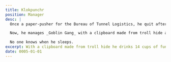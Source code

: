 ```yaml
---
title: Klokpunchr
position: Manager
desc: |
  Once a paper-pusher for the Bureau of Tunnel Logistics, he quit after a **rage fit** involving ink imps and a flaming ledger.

  Now, he manages _Goblin Gang_ with a clipboard made from troll hide and drinks 14 cups of fungus brew a day.

  No one knows when he sleeps.
excerpt: With a clipboard made from troll hide he drinks 14 cups of fungbrew a day.
date: 0005-01-01
---
```

